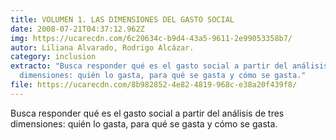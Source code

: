```yaml
---
title: VOLUMEN 1. LAS DIMENSIONES DEL GASTO SOCIAL
date: 2008-07-21T04:37:12.962Z
img: https://ucarecdn.com/6c20634c-b9d4-43a5-9611-2e99053358b7/
autor: Liliana Alvarado, Rodrigo Alcázar.
category: inclusion
extracto: "Busca responder qué es el gasto social a partir del análisis de tres
  dimensiones: quién lo gasta, para qué se gasta y cómo se gasta."
file: https://ucarecdn.com/8b982852-4e82-4819-968c-e38a20f439f8/
---
```

<!--StartFragment-->

Busca responder qué es el gasto social a partir del análisis de tres dimensiones: quién lo gasta, para qué se gasta y cómo se gasta.

<!--EndFragment-->
